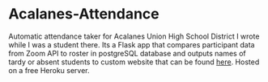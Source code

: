 # Acalanes-Attendance
Automatic attendance taker for Acalanes Union High School District I wrote while I was a student there. Its a Flask app that compares participant data from Zoom API to roster in postgreSQL database and outputs names of tardy or absent students to custom website that can be found [here](https://acalanesattendance.herokuapp.com/). Hosted on a free Heroku server.
